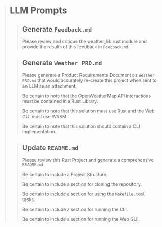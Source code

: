 ﻿> # LLM Prompts
>> ## Generate `Feedback.md`
>> Please review and critique the weather_lib rust module and provide the results of this feedback in `Feedback.md`.
> 
>> ## Generate `Weather PRD.md`
>> Please generate a Product Requirements Document as `Weather PRD.md` that would accurately re-create this project when sent to an LLM as an attachment.
>> 
>> Be certain to note that the OpenWeatherMap API interactions must be contained in a Rust Library.
>> 
>> Be certain to note that this solution must use Rust and the Web GUI must use WASM.
>> 
>> Be certain to note that this solution should contain a CLI implementation.
> 
>> ## Update `README.md`
>> Please review this Rust Project and generate a comprehensive `README.md`
>>
>> Be certain to include a Project Structure.
>>
>> Be certain to include a section for cloning the repository.
>>
>> Be certain to include a section for using the `Makefile.toml` tasks.
>>
>> Be certain to include a section for running the CLI.
>> 
>> Be certain to include a section for running the Web GUI.
> 
